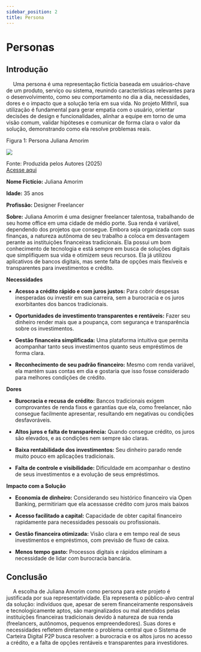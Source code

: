 ```yaml
---
sidebar_position: 2
title: Persona
---
```

# Personas

## Introdução

&emsp; Uma persona é uma representação fictícia baseada em usuários-chave de um produto, serviço ou sistema, reunindo características relevantes para o desenvolvimento, como seu comportamento no dia a dia, necessidades, dores e o impacto que a solução teria em sua vida. No projeto Mithril, sua utilização é fundamental para gerar empatia com o usuário, orientar decisões de design e funcionalidades, alinhar a equipe em torno de uma visão comum, validar hipóteses e comunicar de forma clara o valor da solução, demonstrando como ela resolve problemas reais.

<p style={{textAlign: 'center'}}>Figura 1: Persona Juliana Amorim</p>

<div style={{margin: 25}}>
    <div style={{textAlign: 'center'}}>
        <img src={require("/img/JulianaAmorim.png").default} style={{width: 800}} />
        <br />
    </div>
</div>

<p style={{textAlign: 'center'}}>
  Fonte: Produzida pelos Autores (2025) <br/> <a href="https://www.figma.com/design/VdYZWwi9ZsCK7Ufwj7on6y/Persona-templete--Copy-?node-id=1-49&t=3QeCafLryBTEhpgU-1" target="_blank"> Acesse aqui </a>
</p>


**Nome Fictício:** Juliana Amorim

**Idade:** 35 anos

**Profissão:** Designer Freelancer

**Sobre:** Juliana Amorim é uma designer freelancer talentosa, trabalhando de seu home  office em uma cidade de médio porte. Sua renda é variável, dependendo  dos projetos que consegue. Embora seja organizada com suas finanças, a  natureza autônoma de seu trabalho a coloca em desvantagem perante as  instituições financeiras tradicionais. Ela possui um bom conhecimento de tecnologia e está sempre em busca de soluções digitais que simplifiquem sua vida e otimizem seus recursos. Ela já utilizou aplicativos de  bancos digitais, mas sente falta de opções mais flexíveis e  transparentes para investimentos e crédito.

**Necessidades**

- **Acesso a crédito rápido e com juros justos:** Para cobrir despesas inesperadas ou investir em sua carreira, sem a burocracia e os juros exorbitantes  dos bancos tradicionais.

- **Oportunidades de investimento transparentes e rentáveis:** Fazer seu dinheiro render mais que a poupança, com segurança e transparência sobre os investimentos.

- **Gestão financeira simplificada:** Uma plataforma intuitiva que permita acompanhar tanto seus  investimentos quanto seus empréstimos de forma clara.

- **Reconhecimento de seu padrão financeiro:** Mesmo com renda variável, ela mantém suas contas em dia e gostaria que  isso fosse considerado para melhores condições de crédito.

**Dores**

- **Burocracia e recusa de crédito:** Bancos tradicionais exigem comprovantes de renda fixos e garantias que ela, como freelancer, não consegue facilmente apresentar, resultando em  negativas ou condições desfavoráveis.

- **Altos juros e falta de transparência:** Quando consegue crédito, os juros são elevados, e as condições nem sempre são claras.

- **Baixa rentabilidade dos investimentos:** Seu dinheiro parado rende muito pouco em aplicações tradicionais.

- **Falta de controle e visibilidade:** Dificuldade em acompanhar o destino de seus investimentos e a evolução de seus empréstimos.

**Impacto com a Solução** 

- **Economia de dinheiro:** Considerando seu histórico financeiro via Open Banking, permitiriam que ela acessasse crédito com juros mais baixos

- **Acesso facilitado a capital:** Capacidade de obter capital financeiro rapidamente para necessidades pessoais ou profissionais.

- **Gestão financeira otimizada:** Visão clara e em tempo real de seus investimentos e empréstimos, com previsão de fluxo de caixa.

- **Menos tempo gasto:** Processos digitais e rápidos eliminam a necessidade de lidar com burocracia bancária.


## Conclusão

&emsp; A escolha de Juliana Amorim como persona para este projeto é justificada por sua representatividade. Ela representa o público-alvo central da solução: indivíduos que, apesar de serem financeiramente responsáveis e tecnologicamente aptos, são marginalizados ou mal atendidos pelas instituições financeiras tradicionais devido à natureza de sua renda (freelancers, autônomos, pequenos empreendedores). Suas dores e necessidades refletem diretamente o problema central que o Sistema de Carteira Digital P2P busca resolver: a burocracia e os altos juros no acesso a crédito, e a falta de opções rentáveis e transparentes para investidores.